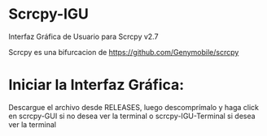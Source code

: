 # Scrcpy-IGU
Interfaz Gráfica de Usuario para Scrcpy v2.7

Scrcpy es una bifurcacion de
https://github.com/Genymobile/scrcpy

# Iniciar la Interfaz Gráfica:
Descargue el archivo desde RELEASES, luego descomprímalo y haga click en scrcpy-GUI si no desea ver la terminal o scrcpy-IGU-Terminal si desea ver la terminal


